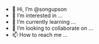 - 👋 Hi, I’m @songupson
- 👀 I’m interested in ...
- 🌱 I’m currently learning ...
- 💞️ I’m looking to collaborate on ...
- 📫 How to reach me ...

<!---
songupson/songupson is a ✨ special ✨ repository because its `README.md` (this file) appears on your GitHub profile.
You can click the Preview link to take a look at your changes.
--->
